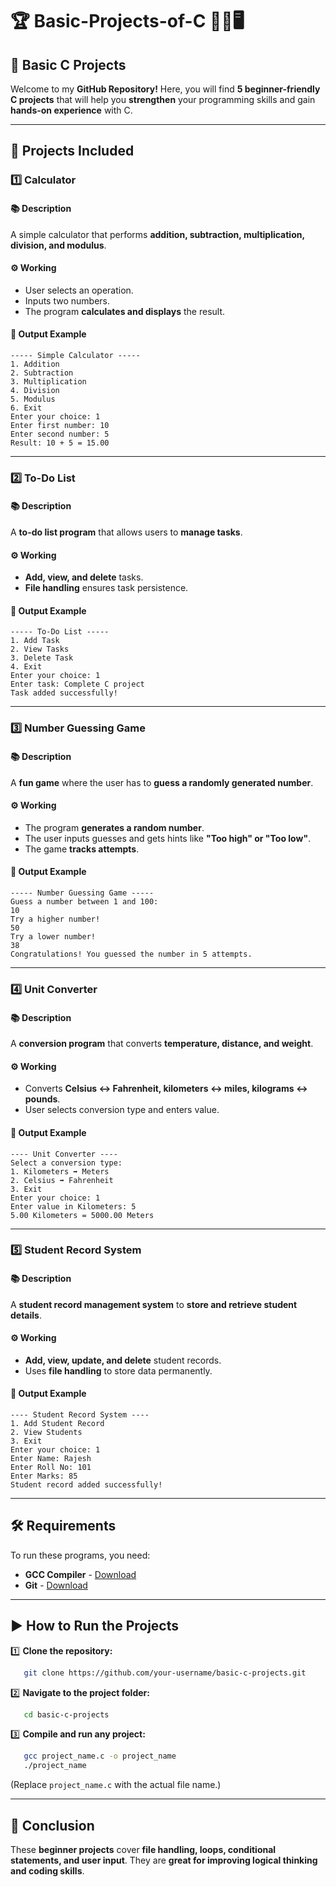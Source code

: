 # 🏆 Basic-Projects-of-C 🎯🚀🖥️

## 🎯 Basic C Projects

Welcome to my **GitHub Repository!** Here, you will find **5 beginner-friendly C projects** that will help you **strengthen** your programming skills and gain **hands-on experience** with C.

---

## 📌 Projects Included

### 1️⃣ **Calculator**
#### 📚 Description
A simple calculator that performs **addition, subtraction, multiplication, division, and modulus**.

#### ⚙️ Working
- User selects an operation.
- Inputs two numbers.
- The program **calculates and displays** the result.

#### 🚀 Output Example
```
----- Simple Calculator -----
1. Addition
2. Subtraction
3. Multiplication
4. Division
5. Modulus
6. Exit
Enter your choice: 1
Enter first number: 10
Enter second number: 5
Result: 10 + 5 = 15.00
```

---

### 2️⃣ **To-Do List**
#### 📚 Description
A **to-do list program** that allows users to **manage tasks**.

#### ⚙️ Working
- **Add, view, and delete** tasks.
- **File handling** ensures task persistence.

#### 🚀 Output Example
```
----- To-Do List -----
1. Add Task
2. View Tasks
3. Delete Task
4. Exit
Enter your choice: 1
Enter task: Complete C project
Task added successfully!
```

---

### 3️⃣ **Number Guessing Game**
#### 📚 Description
A **fun game** where the user has to **guess a randomly generated number**.

#### ⚙️ Working
- The program **generates a random number**.
- The user inputs guesses and gets hints like **"Too high" or "Too low"**.
- The game **tracks attempts**.

#### 🚀 Output Example
```
----- Number Guessing Game -----
Guess a number between 1 and 100:
10
Try a higher number!
50
Try a lower number!
38
Congratulations! You guessed the number in 5 attempts.
```

---

### 4️⃣ **Unit Converter**
#### 📚 Description
A **conversion program** that converts **temperature, distance, and weight**.

#### ⚙️ Working
- Converts **Celsius ↔️ Fahrenheit, kilometers ↔️ miles, kilograms ↔️ pounds**.
- User selects conversion type and enters value.

#### 🚀 Output Example
```
---- Unit Converter ----
Select a conversion type:
1. Kilometers ➡️ Meters
2. Celsius ➡️ Fahrenheit
3. Exit
Enter your choice: 1
Enter value in Kilometers: 5
5.00 Kilometers = 5000.00 Meters
```

---

### 5️⃣ **Student Record System**
#### 📚 Description
A **student record management system** to **store and retrieve student details**.

#### ⚙️ Working
- **Add, view, update, and delete** student records.
- Uses **file handling** to store data permanently.

#### 🚀 Output Example
```
---- Student Record System ----
1. Add Student Record
2. View Students
3. Exit
Enter your choice: 1
Enter Name: Rajesh
Enter Roll No: 101
Enter Marks: 85
Student record added successfully!
```

---

## 🛠️ Requirements

To run these programs, you need:
- **GCC Compiler** - [Download](https://gcc.gnu.org/install/)
- **Git** - [Download](https://git-scm.com/downloads)

---

## ▶️ How to Run the Projects

1️⃣ **Clone the repository:**
```sh
   git clone https://github.com/your-username/basic-c-projects.git
```

2️⃣ **Navigate to the project folder:**
```sh
   cd basic-c-projects
```

3️⃣ **Compile and run any project:**
```sh
   gcc project_name.c -o project_name
   ./project_name
```
(Replace `project_name.c` with the actual file name.)

---

## 🎯 Conclusion

These **beginner projects** cover **file handling, loops, conditional statements, and user input**. They are **great for improving logical thinking and coding skills**.



